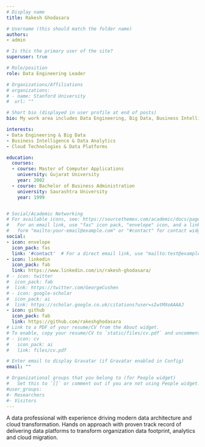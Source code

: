 ```yaml
---
# Display name
title: Rakesh Ghodasara 

# Username (this should match the folder name)
authors:
- admin

# Is this the primary user of the site?
superuser: true

# Role/position
role: Data Engineering Leader

# Organizations/Affiliations
# organizations:
# - name: Stanford University
#  url: ""

# Short bio (displayed in user profile at end of posts)
bio: My work area includes Data Engineering, Big Data, Business Intelligence & Cloud Technologies

interests:
- Data Engineering & Big Data
- Business Intelligence & Data Analytics
- Cloud Technologies & Data Platforms

education:
  courses:
  - course: Master of Computer Applications
    university: Gujarat University
    year: 2002
  - course: Bachelor of Business Administration
    university: Saurashtra University
    year: 1999


# Social/Academic Networking
# For available icons, see: https://sourcethemes.com/academic/docs/page-builder/#icons
#   For an email link, use "fas" icon pack, "envelope" icon, and a link in the
#   form "mailto:your-email@example.com" or "#contact" for contact widget.
social:
- icon: envelope
  icon_pack: fas
  link: '#contact'  # For a direct email link, use "mailto:test@example.org".
- icon: linkedin
  icon_pack: fab
  link: https://www.linkedin.com/in/rakesh-ghodasara/
# - icon: twitter
#  icon_pack: fab
#  link: https://twitter.com/GeorgeCushen
# - icon: google-scholar
#  icon_pack: ai
#  link: https://scholar.google.co.uk/citations?user=sIwtMXoAAAAJ
- icon: github
  icon_pack: fab
  link: https://github.com/rakeshghodasara
# Link to a PDF of your resume/CV from the About widget.
# To enable, copy your resume/CV to `static/files/cv.pdf` and uncomment the lines below.
# - icon: cv
#   icon_pack: ai
#   link: files/cv.pdf

# Enter email to display Gravatar (if Gravatar enabled in Config)
email: ""

# Organizational groups that you belong to (for People widget)
#   Set this to `[]` or comment out if you are not using People widget.
#user_groups:
#- Researchers
#- Visitors
---
```


A data professional with experience driving modern data architecture and cloud transformation.  Hands on approach with proven track record of delivering data platforms to transform organization data footprint, analytics and cloud migration. 
